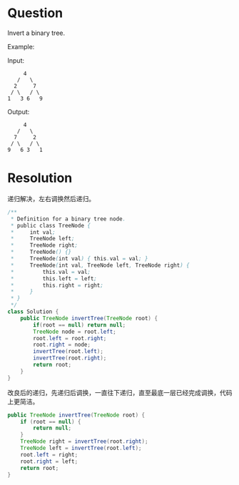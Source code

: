 # Question

Invert a binary tree.

Example:

Input:

         4
   	   /   \
  	  2     7
     / \   / \
	1   3 6   9  
Output:

         4
   	   /   \
  	  7     2
 	 / \   / \
	9   6 3   1


# Resolution

递归解决，左右调换然后递归。
```java
/**
 * Definition for a binary tree node.
 * public class TreeNode {
 *     int val;
 *     TreeNode left;
 *     TreeNode right;
 *     TreeNode() {}
 *     TreeNode(int val) { this.val = val; }
 *     TreeNode(int val, TreeNode left, TreeNode right) {
 *         this.val = val;
 *         this.left = left;
 *         this.right = right;
 *     }
 * }
 */
class Solution {
    public TreeNode invertTree(TreeNode root) {
        if(root == null) return null;
        TreeNode node = root.left;
        root.left = root.right;
        root.right = node;
        invertTree(root.left);
        invertTree(root.right);
        return root;
    }
}
```
改良后的递归，先递归后调换，一直往下递归，直至最底一层已经完成调换，代码上更简洁。
```java
public TreeNode invertTree(TreeNode root) {
    if (root == null) {
        return null;
    }
    TreeNode right = invertTree(root.right);
    TreeNode left = invertTree(root.left);
    root.left = right;
    root.right = left;
    return root;
}
```